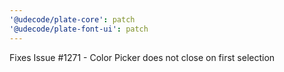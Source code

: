```yaml
---
'@udecode/plate-core': patch
'@udecode/plate-font-ui': patch
---
```


Fixes Issue #1271 - Color Picker does not close on first selection
